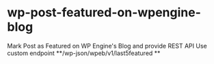 # wp-post-featured-on-wpengine-blog
Mark Post as Featured on WP Engine's Blog and provide REST API
Use custom endpoint
**/wp-json/wpeb/v1/last5featured **
